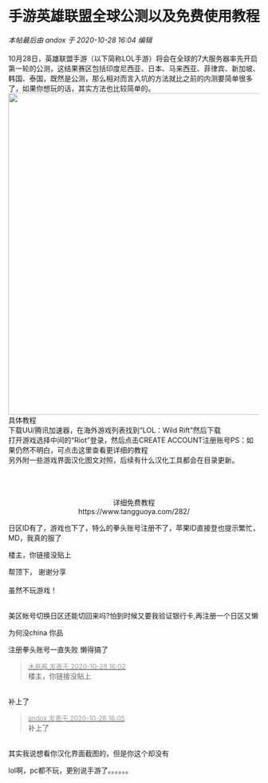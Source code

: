 # 手游英雄联盟全球公测以及免费使用教程


<i class="pstatus"> 本帖最后由 andox 于 2020-10-28 16:04 编辑 </i><br />
<br />
10月28日，英雄联盟手游（以下简称LOL手游）将会在全球的7大服务器率先开启第一轮的公测，这结果赛区包括印度尼西亚、日本、马来西亚、菲律宾、新加坡、韩国、泰国，既然是公测，那么相对而言入坑的方法就比之前的内测要简单很多了，如果你想玩的话，其实方法也比较简单的。<br />
<img id="aimg_h0Bbh" onclick="zoom(this, this.src, 0, 0, 0)" class="zoom" width="600" height="645" src="https://www.kirinbbs.top/wp-content/uploads/2020/10/90338866923.jpg" onmouseover="img_onmouseoverfunc(this)" onclick="zoom(this)" style="cursor:pointer" border="0" alt="" /><br />
具体教程<br />
下载UU/腾讯加速器，在海外游戏列表找到“LOL：Wild Rift”然后下载<br />
打开游戏选择中间的“Riot”登录，然后点击CREATE ACCOUNT注册账号PS：如果仍然不明白，可点击这里查看更详细的教程<br />
另外附一些游戏界面汉化图文对照，后续有什么汉化工具都会在目录更新。<br />
<br />
<br />
<br />
<div align="center">详细免费教程</div> <div align="center">https://www.tangguoya.com/282/</div>

日区ID有了，游戏也下了，特么的拳头账号注册不了，苹果ID直接登也提示繁忙，MD，我真的服了

楼主，你链接没贴上<img id="aimg_g5Aa4" onclick="zoom(this, this.src, 0, 0, 0)" class="zoom" src="https://cdn.jsdelivr.net/gh/hishis/forum-master/public/images/patch.gif" onmouseover="img_onmouseoverfunc(this)" onload="thumbImg(this)" border="0" alt="" />

帮顶下， 谢谢分享<br />
<br />
虽然不玩游戏！<br />
<br />
<img src="static/image/smiley/default/lol.gif" smilieid="12" border="0" alt="" /><img src="static/image/smiley/default/lol.gif" smilieid="12" border="0" alt="" /><img src="static/image/smiley/default/lol.gif" smilieid="12" border="0" alt="" />

美区帐号切换日区还能切回来吗?怕到时候又要我验证银行卡,再注册一个日区又懒

为何没china 你品

注册拳头账号一直失败 懒得搞了<img id="aimg_ga2eE" onclick="zoom(this, this.src, 0, 0, 0)" class="zoom" src="https://cdn.jsdelivr.net/gh/hishis/forum-master/public/images/patch.gif" onmouseover="img_onmouseoverfunc(this)" onload="thumbImg(this)" border="0" alt="" />

<div class="quote"><blockquote><font size="2"><a href="https://www.hostloc.com/forum.php?mod=redirect&amp;goto=findpost&amp;pid=9364509&amp;ptid=759438" target="_blank"><font color="#999999">木易酱 发表于 2020-10-28 16:02</font></a></font><br />
楼主，你链接没贴上</blockquote></div><br />
补上了

<div class="quote"><blockquote><font size="2"><a href="https://www.hostloc.com/forum.php?mod=redirect&amp;goto=findpost&amp;pid=9364529&amp;ptid=759438" target="_blank"><font color="#999999">andox 发表于 2020-10-28 16:05</font></a></font><br />
补上了</blockquote></div><br />
其实我说想看你汉化界面截图的，但是你这个却没有<img id="aimg_rtreg" onclick="zoom(this, this.src, 0, 0, 0)" class="zoom" src="https://cdn.jsdelivr.net/gh/hishis/forum-master/public/images/patch.gif" onmouseover="img_onmouseoverfunc(this)" onload="thumbImg(this)" border="0" alt="" />

lol啊，pc都不玩，更别说手游了。。。。。。
